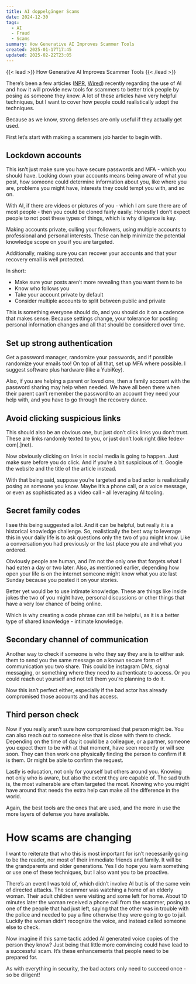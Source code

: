 ```yaml
---
title: AI doppelgänger Scams
date: 2024-12-30
tags:
  - AI
  - Fraud
  - Scams
summary: How Generative AI Improves Scammer Tools
created: 2025-01-17T17:45
updated: 2025-02-22T23:05
---
```

{{< lead >}}
How Generative AI Improves Scammer Tools
{{< /lead >}}

There’s been a few articles ([NPR](https://www.npr.org/2024/12/24/nx-s1-5235265/how-to-protect-yourself-from-holiday-ai-scams), [Wired](https://www.wired.com/story/you-need-to-create-a-secret-passphrase-with-your-family/))
recently regarding the use of AI and how it will provide new tools for scammers to better trick people by posing as someone they know. A lot of these articles  have very helpful techniques, but I want to cover how people could realistically adopt the techniques. 

Because as we know, strong defenses are only useful if they actually get used.

First let’s start with making a scammers job harder to begin with.

## Lockdown accounts 

This isn’t just make sure you have secure passwords and MFA - which you should have. Locking down your accounts means being aware of what you post, how someone could determine information about you, like where you are, problems you might have, interests they could tempt you with, and so on. 

With AI, if there are videos or pictures of you - which I am sure there are of most people - then you could be cloned fairly easily. Honestly I don’t expect people to not post these types of things, which is why diligence is key. 

Making accounts private, culling your followers, using multiple accounts to professional and personal interests. These can help minimize the potential knowledge scope on you if you are targeted. 

Additionally, making sure you can recover your accounts and that your recovery email is well protected. 

In short:
* Make sure your posts aren’t more revealing than you want them to be
* Know who follows you
* Take your account private by default
* Consider multiple accounts to split between public and private 

This is something everyone should do, and you should do it on a cadence that makes sense. Because settings change, your tolerance for posting personal information changes and all that should be considered over time. 

## Set up strong authentication 

Get a password manager, randomize your passwords, and if possible randomize your emails too! On top of all that, set up MFA where possible. I suggest software plus hardware (like a YubiKey). 

Also, if you are helping a parent or loved one, then a family account with the password sharing may help when needed. We have all been there when their parent can’t remember the password to an account they need your help with, and you have to go through the recovery dance. 

## Avoid clicking suspicious links

This should also be an obvious one, but just don’t click links you don’t trust. These are links randomly texted to you, or just don’t look right (like fedex-com[.]net). 

Now obviously clicking on links in social media is going to happen. Just make sure before you do click. And if you’re a bit suspicious of it. Google the website and the title of the article instead. 

With that being said, suppose you’re targeted and a bad actor is realistically posing as someone you know. Maybe it’s a phone call, or a voice message, or even as sophisticated as a video call - all leveraging AI tooling. 

## Secret family codes

I see this being suggested a lot. And it can be helpful, but really it is a historical  knowledge challenge. So, realistically the best way to leverage this in your daily life is to ask questions only the two of you might know. Like a conversation you had previously or the last place you ate and what you ordered.

Obviously people are human, and I’m not the only one that forgets what I had eaten a day or two later. Also, as mentioned earlier, depending how open your life is on the internet someone might know what you ate last Sunday because you posted it on your stories. 

Better yet would be to use intimate knowledge. These are things like inside jokes the two of you might have, personal discussions or other things that have a very low chance of being online. 

Which is why creating a code phrase can still be helpful, as it is a better type of shared knowledge - intimate knowledge. 

## Secondary channel of communication

Another way to check if someone is who they say they are is to either ask them to send you the same message on a known secure form of communication you two share. This could be instagram DMs, signal messaging, or something where they need to authenticate to access. Or you could reach out yourself and not tell them you’re planning to do it.

Now this isn’t perfect either, especially if the bad actor has already compromised those accounts and has access. 

## Third person check

Now if you really aren’t sure how compromised that person might be. You can also reach out to someone else that is close with them to check. Depending on the time of day it could be a colleague, or a partner, someone you expect them to be with at that moment, have seen recently or will see soon. They can then work one physically finding the person to confirm if it is them. Or might be able to confirm the request. 

Lastly is education, not only for yourself but others around you. Knowing not only who is aware, but also the extent they are capable of. The sad truth is, the most vulnerable are often targeted the most.    Knowing who you might have around that needs the extra help can make all the difference in the world. 

Again, the best tools are the ones that are used, and the more in use the more layers of defense you have available. 

# How scams are changing 

I want to reiterate that who this is most important for isn’t necessarily going to be the reader, nor most of their immediate friends and family. It will be the grandparents and older generations. Yes I do hope you learn something or use one of these techniques, but I also want you to be proactive. 

There’s an event I was told of, which didn’t involve AI but is of the same vein of directed attacks. The scammer was watching a home of an elderly woman. Their adult children were visiting and some left for home. About 10 minutes later the woman received a phone call from the scammer, posing as one of the people that had just left, saying that the other was in trouble with the police and needed to pay a fine otherwise they were going to go to jail. Luckily the woman didn’t recognize the voice, and instead called someone else to check. 

Now imagine if this same tactic added AI generated voice copies of the person they know? Just being that little more convincing could have lead to a successful scam. It’s these enhancements that people need to be prepared for. 

As with everything in security, the bad actors only need to succeed once - so be diligent! 

